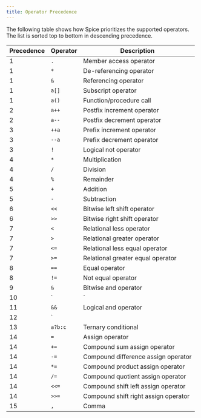 ```yaml
---
title: Operator Precedence
---
```


The following table shows how Spice prioritizes the supported operators. The list is sorted top to bottom in descending precedence.

| Precedence | Operator | Description                          |
| ---------- | -------- | ------------------------------------ |
| 1          | `.`      | Member access operator               |
| 1          | `*`      | De-referencing operator              |
| 1          | `&`      | Referencing operator                 |
| 1          | `a[]`    | Subscript operator                   |
| 1          | `a()`    | Function/procedure call              |
| 2          | `a++`    | Postfix increment operator           |
| 2          | `a--`    | Postfix decrement operator           |
| 3          | `++a`    | Prefix increment operator            |
| 3          | `--a`    | Prefix decrement operator            |
| 3          | `!`      | Logical not operator                 |
| 4          | `*`      | Multiplication                       |
| 4          | `/`      | Division                             |
| 4          | `%`      | Remainder                            |
| 5          | `+`      | Addition                             |
| 5          | `-`      | Subtraction                          |
| 6          | `<<`     | Bitwise left shift operator          |
| 6          | `>>`     | Bitwise right shift operator         |
| 7          | `<`      | Relational less operator             |
| 7          | `>`      | Relational greater operator          |
| 7          | `<=`     | Relational less equal operator       |
| 7          | `>=`     | Relational greater equal operator    |
| 8          | `==`     | Equal operator                       |
| 8          | `!=`     | Not equal operator                   |
| 9          | `&`      | Bitwise and operator                 |
| 10         | `|`      | Bitwise or operator                  |
| 11         | `&&`     | Logical and operator                 |
| 12         | `||`     | Logical or operator                  |
| 13         | `a?b:c`  | Ternary conditional                  |
| 14         | `=`      | Assign operator                      |
| 14         | `+=`     | Compound sum assign operator         |
| 14         | `-=`     | Compound difference assign operator  |
| 14         | `*=`     | Compound product assign operator     |
| 14         | `/=`     | Compound quotient assign operator    |
| 14         | `<<=`    | Compound shift left assign operator  |
| 14         | `>>=`    | Compound shift right assign operator |
| 15         | `,`      | Comma                                |